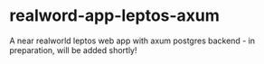 # realword-app-leptos-axum
A near realworld leptos web app with axum postgres backend - in preparation, will be added shortly!
